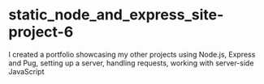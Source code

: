 # static_node_and_express_site-project-6
I created a portfolio showcasing my other projects using Node.js, Express and Pug, setting up a server, handling requests, working with server-side JavaScript
